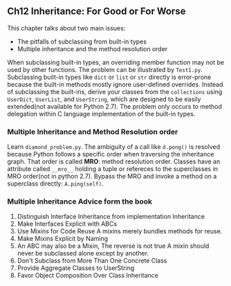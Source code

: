 ## Ch12 Inheritance: For Good or For Worse
This chapter talks about two main issues:
- The pitfalls of subclassing from built-in types
- Multiple inheritance and the method resolution order

When subclassing built-in types, an overriding member function may not be used by other functions. The problem can be illustrated by `Test1.py`. Subclassing built-in types like `dict` or `list` or `str` directly is error-prone because the built-in methods mostly ignore user-defined overrides. Instead of subclassing the built-ins, derive your classes from the `collections` using `UserDict`, `UserList`, and `UserString`, which are designed to be easily extended(not available for Python 2.7). The problem only occurs to method delegation within C language implementation of the built-in types.

### Multiple Inheritance and Method Resolution order
Learn `diamond_problem.py`. The ambiguity of a call like `d.pong()` is resolved because Python follows a specific order when traversing the inheritance graph. That order is called **MRO**: method resolution order. Classes have an attribute called `__mro__` holding a tuple or refereces to the superclasses in MRO order(not in python 2.7). Bypass the MRO and invoke a method on a superclass directly: `A.ping(self)`.

### Multiple Inheritance Advice form the book
1. Distinguish Interface Inheritance from implementation Inheritance
2. Make Interfaces Explicit with ABCs
3. Use Mixins for Code Reuse
A mixins merely bundles methods for reuse.
4. Make Mixins Explicit by Naming
5. An ABC may also be a Mixin, The reverse is not true
A mixin should never be subclassed alone except by another.
6. Don't Subclass from More Than One Concrete Class
7. Provide Aggregate Classes to UserString
8. Favor Object Composition Over Class Inheritance
